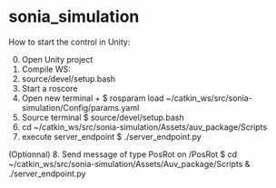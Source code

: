 # sonia_simulation
How to start the control in Unity:

0. Open Unity project
1. Compile WS:
2. source/devel/setup.bash
3. Start a roscore
4. Open new terminal + $ rosparam load ~/catkin_ws/src/sonia-simulation/Config/params.yaml
5. Source terminal $ source/devel/setup.bash
6. cd ~/catkin_ws/src/sonia-simulation/Assets/auv_package/Scripts
7. execute server_endpoint $ ./server_endpoint.py


(Optionnal)
8. Send message of type PosRot on /PosRot $ cd ~/catkin_ws/src/sonia-simulation/Assets/Auv_package/Scripts & ./server_endpoint.py
